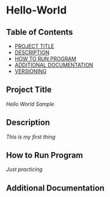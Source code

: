 # Hello-World
## Table of Contents

- [PROJECT TITLE](#Project-Title)
- [DESCRIPTION](#Description)
- [HOW TO RUN PROGRAM](#How-to-run-documentation)
- [ADDITIONAL DOCUMENTATION](#additional-docunmentation)
- [VERSIONING](#versioning)

## Project Title

*Hello World Sample*

## Description
*This is my first thing*

## How to Run Program

*Just practicing*

## Additional Documentation


